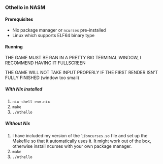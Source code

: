 ### Othello in NASM

#### Prerequisites
-  Nix package manager or `ncurses` pre-installed
-  Linux which supports ELF64 binary type

#### Running

THE GAME MUST BE RAN IN A PRETTY BIG TERMINAL WINDOW, I RECOMMEND HAVING IT FULLSCREEN

THE GAME WILL NOT TAKE INPUT PROPERLY IF THE FIRST RENDER ISN'T FULLY FINISHED (window too small)

 ##### With Nix installed
1. `nix-shell env.nix`
2. `make`
3. `./othello`

##### Without Nix
1. I have included my version of the `libncurses.so` file and set up the Makefile so that it automatically uses it. It might work out of the box, otherwise install ncurses with your own package manager.
2. `make`
3. `./othello`



